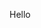 Hello

<Table rows={[
    {
      columns: [
        {
          content: "# Hello"
        }
      ]
    }
  ]} />
